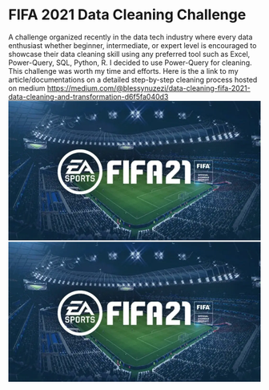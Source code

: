 # FIFA 2021 Data Cleaning Challenge
A challenge organized recently in the data tech industry where every data enthusiast whether beginner, intermediate, or expert level is encouraged to showcase their data cleaning skill using any preferred tool such as Excel, Power-Query, SQL, Python, R. I decided to use Power-Query for cleaning. This challenge was worth my time and efforts.
Here is the a link to my article/documentations on a detailed step-by-step cleaning process hosted on medium
https://medium.com/@blessynuzezi/data-cleaning-fifa-2021-data-cleaning-and-transformation-d6f5fa040d3
![](./Image/FIFA-2021.png)
![](./FIFA-202101.png)
